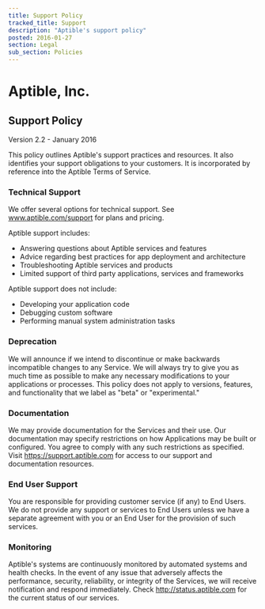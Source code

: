 ```yaml
---
title: Support Policy
tracked_title: Support
description: "Aptible's support policy"
posted: 2016-01-27
section: Legal
sub_section: Policies
---
```


Aptible, Inc.
=============
Support Policy
--------------
Version 2.2 - January 2016

This policy outlines Aptible's support practices and resources. It also identifies your support obligations to your customers. It is incorporated by reference into the Aptible Terms of Service.

### Technical Support
We offer several options for technical support. See www.aptible.com/support for plans and pricing.

Aptible support includes:
- Answering questions about Aptible services and features
- Advice regarding best practices for app deployment and architecture
- Troubleshooting Aptible services and products
- Limited support of third party applications, services and frameworks

Aptible support does not include:
- Developing your application code
- Debugging custom software
- Performing manual system administration tasks

### Deprecation
We will announce if we intend to discontinue or make backwards incompatible changes to any Service. We will always try to give you as much time as possible to make any necessary modifications to your applications or processes. This policy does not apply to versions, features, and functionality that we label as "beta" or "experimental."

### Documentation
We may provide documentation for the Services and their use. Our documentation may specify restrictions on how Applications may be built or configured. You agree to comply with any such restrictions as specified. Visit https://support.aptible.com for access to our support and documentation resources.

### End User Support
You are responsible for providing customer service (if any) to End Users. We do not provide any support or services to End Users unless we have a separate agreement with you or an End User for the provision of such services.

### Monitoring
Aptible's systems are continuously monitored by automated systems and health checks. In the event of any issue that adversely affects the performance, security, reliability, or integrity of the Services, we will receive notification and respond immediately. Check http://status.aptible.com for the current status of our services.
